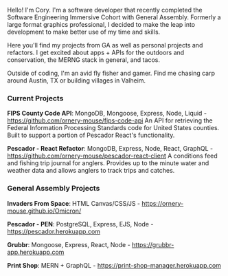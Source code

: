 Hello! I'm Cory. I'm a software developer that recently completed the Software Engineering Immersive Cohort with General Assembly. Formerly a large format graphics professional, I decided to make the leap into development to make better use of my time and skills.

Here you'll find my projects from GA as well as personal projects and refactors. I get excited about apps + APIs for the outdoors and conservation, the MERNG stack in general, and tacos.

Outside of coding, I'm an avid fly fisher and gamer. Find me chasing carp around Austin, TX or building villages in Valheim.

### Current Projects

**FIPS County Code API**: MongoDB, Mongoose, Express, Node, Liquid - https://github.com/ornery-mouse/fips-code-api
An API for retrieving the Federal Information Processing Standards code for United States counties. Built to support a portion of Pescador React's functionality.

**Pescador - React Refactor**: MongoDB, Express, Node, React, GraphQL - https://github.com/ornery-mouse/pescador-react-client
A conditions feed and fishing trip journal for anglers. Provides up to the minute water and weather data and allows anglers to track trips and catches.

### General Assembly Projects

**Invaders From Space**: HTML Canvas/CSS/JS - https://ornery-mouse.github.io/Omicron/

**Pescador - PEN**: PostgreSQL, Express, EJS, Node - https://pescador.herokuapp.com

**Grubbr**: Mongoose, Express, React, Node - https://grubbr-app.herokuapp.com

**Print Shop**: MERN + GraphQL - https://print-shop-manager.herokuapp.com

<!---
ornery-mouse/ornery-mouse is a ✨ special ✨ repository because its `README.md` (this file) appears on your GitHub profile.
You can click the Preview link to take a look at your changes.
--->
